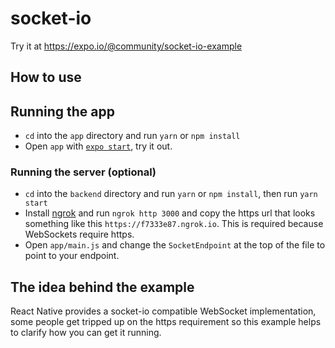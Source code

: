 # socket-io

Try it at https://expo.io/@community/socket-io-example

## How to use

## Running the app

- `cd` into the `app` directory and run `yarn` or `npm install`
- Open `app` with [`expo start`](https://docs.expo.io/versions/latest/workflow/expo-cli/), try it out.

### Running the server (optional)

- `cd` into the `backend` directory and run `yarn` or `npm install`,
then run `yarn start`
- Install [ngrok](https://ngrok.com/download) and run `ngrok http 3000`
and copy the https url that looks something like this
`https://f7333e87.ngrok.io`. This is required because WebSockets require
https.
- Open `app/main.js` and change the `SocketEndpoint` at the top of the
file to point to your endpoint.

## The idea behind the example

React Native provides a socket-io compatible WebSocket implementation,
some people get tripped up on the https requirement so this example
helps to clarify how you can get it running.
